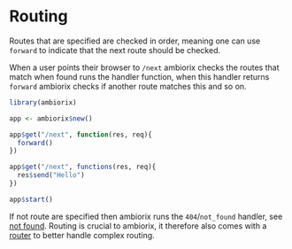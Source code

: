 # Routing

Routes that are specified are checked in order, meaning one can use `forward` to indicate that the next route should be checked.

When a user points their browser to `/next` ambiorix checks the routes that match when found runs the handler function, when this handler returns `forward` ambiorix checks if another route matches this and so on.

```r
library(ambiorix)

app <- ambiorix$new()

app$get("/next", function(res, req){
  forward()
})

app$get("/next", functions(res, req){
  res$send("Hello")
})

app$start()
```

If not route are specified then ambiorix runs the `404`/`not_found` handler, see [not found](guide/not-found). Routing is crucial to ambiorix, it therefore also comes with a [router](guide/router) to better handle complex routing.
